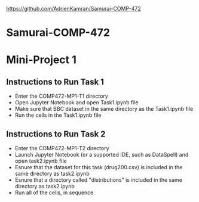 https://github.com/AdrienKamran/Samurai-COMP-472
# Samurai-COMP-472

<h1> Mini-Project 1 </h1>
<h2> Instructions to Run Task 1 </h2>
<ul> 
  <li>Enter the COMP472-MP1-T1 directory</li>
  <li>Open Jupyter Notebook and open Task1.ipynb file </li>
  <li>Make sure that BBC dataset in the same directory as the Task1.ipynb file </li>
  <li>Run the cells in the Task1.ipynb file</li>
</ul>

<h2> Instructions to Run Task 2 </h2>
<ul>
  <li>Enter the COMP472-MP1-T2 directory</li>
  <li>Launch Jupyter Notebook (or a supported IDE, such as DataSpell) and open task2.ipynb file</li>
  <li>Esnure that the dataset for this task (drug200.csv) is included in the same directory as task2.ipynb</li>
  <li>Esnure that a directory called "distributions" is included in the same directory as task2.ipynb</li>
  <li>Run all of the cells, in sequence</li>
</ul>
